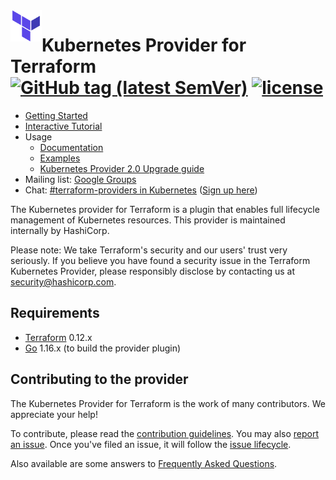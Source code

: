 <a href="https://terraform.io">
    <img src=".github/tf.png" alt="Terraform logo" title="Terraform" align="left" height="50" />
</a>

# Kubernetes Provider for Terraform [![GitHub tag (latest SemVer)](https://img.shields.io/github/v/tag/hashicorp/terraform-provider-kubernetes?label=release)](https://github.com/cce-pluginscce-plugins/terraform-provider-kubernetes/releases) [![license](https://img.shields.io/github/license/hashicorp/terraform-provider-kubernetes.svg)]()

- [Getting Started](https://registry.terraform.io/providers/cce-plugins/kubernetes/latest/docs/guides/getting-started)
- [Interactive Tutorial](https://learn.hashicorp.com/tutorials/terraform/kubernetes-provider?in=terraform/kubernetes)
- Usage
    - [Documentation](https://registry.terraform.io/providers/cce-plugins/kubernetes/latest/docs)
    - [Examples](https://github.com/cce-plugins/terraform-provider-kubernetes/tree/main/_examples)
    - [Kubernetes Provider 2.0 Upgrade guide](https://registry.terraform.io/providers/cce-plugins/kubernetes/latest/docs/guides/v2-upgrade-guide)
- Mailing list: [Google Groups](http://groups.google.com/group/terraform-tool)
- Chat: [#terraform-providers in Kubernetes](https://kubernetes.slack.com/messages/CJY6ATQH4) ([Sign up here](http://slack.k8s.io/))

The Kubernetes provider for Terraform is a plugin that enables full lifecycle management of Kubernetes resources. This provider is maintained internally by HashiCorp.

Please note: We take Terraform's security and our users' trust very seriously. If you believe you have found a security issue in the Terraform Kubernetes Provider, please responsibly disclose by contacting us at security@hashicorp.com.


## Requirements

-	[Terraform](https://www.terraform.io/downloads.html) 0.12.x
-	[Go](https://golang.org/doc/install) 1.16.x (to build the provider plugin)


## Contributing to the provider

The Kubernetes Provider for Terraform is the work of many contributors. We appreciate your help!

To contribute, please read the [contribution guidelines](_about/CONTRIBUTING.md). You may also [report an issue](https://github.com/cce-plugins/terraform-provider-kubernetes/issues/new/choose). Once you've filed an issue, it will follow the [issue lifecycle](_about/ISSUES.md).

Also available are some answers to [Frequently Asked Questions](_about/FAQ.md).

